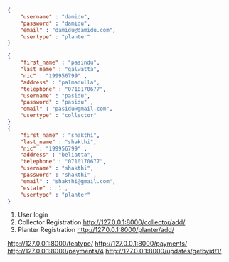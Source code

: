 
```Json
{
    "username" : "damidu",
    "password" : "damidu",
    "email" : "damidu@damidu.com",
    "usertype" : "planter"
}

{
    "first_name" : "pasindu",
    "last_name" : "galwatta",
    "nic" : "199956799" ,
    "address" : "palmadulla",
    "telephone" : "0710170677",
    "username" : "pasidu",
    "password" : "pasidu" ,
    "email" : "pasidu@gmail.com",
    "usertype" : "collector"
}
{
    "first_name" : "shakthi",
    "last_name" : "shakthi",
    "nic" : "199956799" ,
    "address" : "beliatta",
    "telephone" : "0710170677",
    "username" : "shakthi",
    "password" : "shakthi" ,
    "email" : "shakthi@gmail.com",
    "estate" :  1 ,
    "usertype" : "planter"
}
```
1. User login
2. Collector Registration http://127.0.0.1:8000/collector/add/
3. Planter Registration http://127.0.0.1:8000/planter/add/


http://127.0.0.1:8000/teatype/
http://127.0.0.1:8000/payments/
http://127.0.0.1:8000/payments/4
http://127.0.0.1:8000/updates/getbyid/1/
